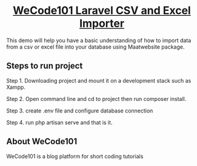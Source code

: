 <h1 align="center"><a href="https://wecode101.com/laravel-8-import-file-data-using-maatwebsite" target="_blank">WeCode101 Laravel CSV and Excel Importer </a></h1>

This demo will help you have a basic understanding of how to import data from a csv or excel file into your database using Maatwebsite package.

## Steps to run project

Step 1. Downloading project and mount it on a development stack such as Xampp.

Step 2. Open command line and cd to project then run composer install.

Step 3. create .env file and configure database connection

Step 4. run php artisan serve and that is it.

## About WeCode101

WeCode101 is a blog platform for short coding tutorials
